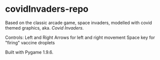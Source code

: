 # covidInvaders-repo

Based on the classic arcade game, space invaders, modelled with covid themed graphics, aka. *Covid Invaders*. 

Controls:
Left and Right Arrows for left and right movement
Space key for "firing" vaccine droplets

Built with Pygame 1.9.6.
